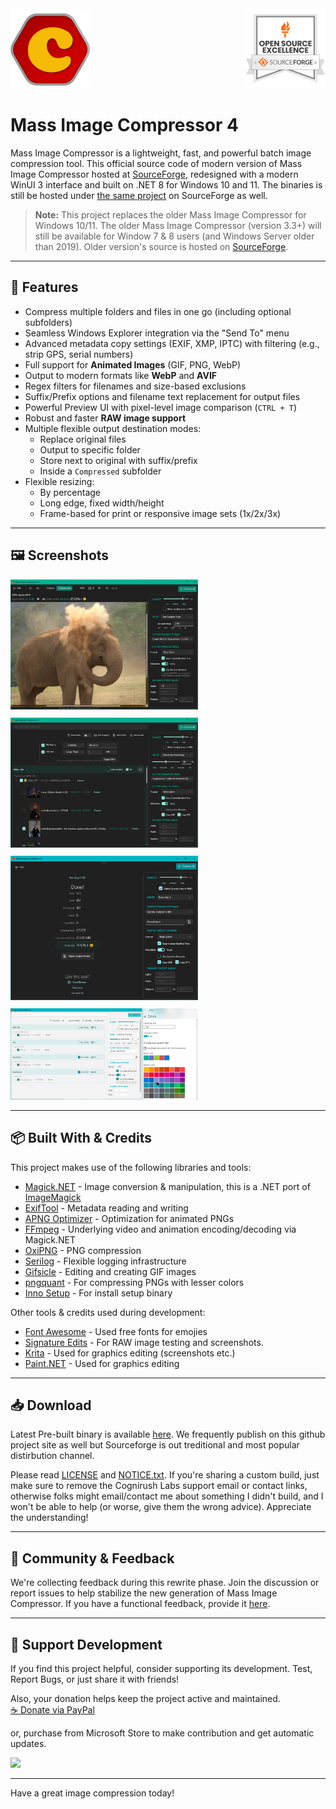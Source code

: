 <div style="display: flex; justify-content: space-between; align-items: center;">
  <img src="MIC_Source/miCompressor/Assets/mic512.png" alt="Mass Image Compressor Logo" width="128"/>
  <a href="https://sourceforge.net/projects/icompress/">
    <img src="awards/oss-open-source-excellence-sf.svg" alt="Award Badge" width="128"/>
  </a>
</div>

# Mass Image Compressor 4

Mass Image Compressor is a lightweight, fast, and powerful batch image compression tool. This official source code of modern version of Mass Image Compressor hosted at [SourceForge](https://sourceforge.net/projects/icompress/), redesigned with a modern WinUI 3 interface and built on .NET 8 for Windows 10 and 11. The binaries is still be hosted under [the same project](https://sourceforge.net/projects/icompress/) on SourceForge as well. 

> **Note:** This project replaces the older Mass Image Compressor for Windows 10/11. The older Mass Image Compressor (version 3.3+) will still be available for Window 7 & 8 users (and Windows Server older than 2019). Older version's source is hosted on [SourceForge](https://sourceforge.net/projects/icompress/).

---

## 🔧 Features

- Compress multiple folders and files in one go (including optional subfolders)
- Seamless Windows Explorer integration via the "Send To" menu
- Advanced metadata copy settings (EXIF, XMP, IPTC) with filtering (e.g., strip GPS, serial numbers)
- Full support for **Animated Images** (GIF, PNG, WebP)
- Output to modern formats like **WebP** and **AVIF**
- Regex filters for filenames and size-based exclusions
- Suffix/Prefix options and filename text replacement for output files
- Powerful Preview UI with pixel-level image comparison (`CTRL + T`)
- Robust and faster **RAW image support**
- Multiple flexible output destination modes:
  - Replace original files
  - Output to specific folder
  - Store next to original with suffix/prefix
  - Inside a `Compressed` subfolder
- Flexible resizing:
  - By percentage
  - Long edge, fixed width/height
  - Frame-based for print or responsive image sets (1x/2x/3x)

---
## 🖼️ Screenshots

<div style="display: flex; flex-wrap: wrap; gap: 10px;">
  <a href="screenshots/4K_Preview.webp">
    <img src="screenshots/4K_Preview.webp" alt="4K Preview" width="300"/>
  </a>
 
  <a href="screenshots/Gallery.PNG">
    <img src="screenshots/Gallery.PNG" alt="Gallery" width="300"/>
  </a>
   <a href="screenshots/CompressionOutput.PNG">
    <img src="screenshots/CompressionOutput.PNG" alt="Compression Output" width="300"/>
  </a>
  <a href="screenshots/ThemeFit.PNG">
    <img src="screenshots/ThemeFit.PNG" alt="Theme Fit" width="300"/>
  </a>
</div>

---
## 📦 Built With & Credits

This project makes use of the following libraries and tools:

- [Magick.NET](https://github.com/dlemstra/Magick.NET) - Image conversion & manipulation, this is a .NET port of [ImageMagick](https://github.com/ImageMagick/ImageMagick)
- [ExifTool](https://exiftool.org) - Metadata reading and writing
- [APNG Optimizer](https://sourceforge.net/projects/apng/files/APNG_Optimizer/) - Optimization for animated PNGs
- [FFmpeg](https://ffmpeg.org) - Underlying video and animation encoding/decoding via Magick.NET
- [OxiPNG](https://github.com/shssoichiro/oxipng) - PNG compression
- [Serilog](https://github.com/serilog/serilog) - Flexible logging infrastructure
- [Gifsicle](https://www.lcdf.org/gifsicle/) - Editing and creating GIF images
- [pngquant](https://pngquant.org/) - For compressing PNGs with lesser colors
- [Inno Setup](https://jrsoftware.org/isinfo.php) - For install setup binary

Other tools & credits used during development:
- [Font Awesome](https://fontawesome.com/) - Used free fonts for emojies
- [Signature Edits](https://www.signatureedits.com/) - For RAW image testing and screenshots.
- [Krita](https://krita.org/en/) - Used for graphics editing (screenshots etc.)
- [Paint.NET](https://www.getpaint.net/) - Used for graphics editing 


---

## 📥 Download

Latest Pre-built binary is available [here](https://sourceforge.net/projects/icompress/). We frequently publish on this github project site as well but Sourceforge is out treditional and most popular distirbution channel. 

Please read [LICENSE](./LICENSE) and [NOTICE.txt](./NOTICE.txt). If you're sharing a custom build, just make sure to remove the Cognirush Labs support email or contact links, otherwise folks might email/contact me about something I didn't build, and I won't be able to help (or worse, give them the wrong advice). Appreciate the understanding!

---

## 👥 Community & Feedback

We're collecting feedback during this rewrite phase. Join the discussion or report issues to help stabilize the new generation of Mass Image Compressor. If you have a functional feedback, provide it [here](https://mic.cognirush.com/mass-image-compressor-for-windows/).

---
## 💖 Support Development

If you find this project helpful, consider supporting its development. Test, Report Bugs, or just share it with friends!

Also, your donation helps keep the project active and maintained.  
[☕ Donate via PayPal](https://www.paypal.com/paypalme/Yogendrasinh)

or, purchase from Microsoft Store to make contribution and get automatic updates.

<a href="https://apps.microsoft.com/detail/9NF6R54S63L3?launch=true&mode=full">
	<img src="https://get.microsoft.com/images/en-us%20dark.svg" width="200"/>
</a>

---
Have a great image compression today! 
